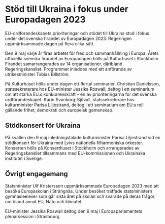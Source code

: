 # Stöd till Ukraina i fokus under Europadagen 2023

EU\-ordförandeskapets prioriteringar och stödet till Ukraina stod i fokus under det svenska firandet av Europadagen 2023\. Regeringen uppmärksammade dagen på flera olika sätt.


Den 9 maj varje år firas arbetet för fred och sammanhållning i Europa. Årets officiella svenska firandet av Europadagen hölls på Kulturhuset i Stockholm. Firandet samarrangerades av 14 organisationer, däribland Regeringskansliet. Programmet inleddes med ett anförande av utrikesminister Tobias Billström.

På Kulturhuset hölls under dagen ett flertal seminarier. Christian Danielsson, statssekreterare hos EU\-minister Jessika Roswall, deltog i ett seminarium om att stärka EU:s konkurrenskraft – en av prioriteringarna för det svenska ordförandeskapet. Karin Svanborg\-Sjövall, statssekreterare hos kulturminister Parisa Liljestrand, deltog i ett seminarium om EU:s roll gällande frihet, demokrati och europeisk gemenskap.

## Stödkonsert för Ukraina

På kvällen den 9 maj inledningstalade kulturminister Parisa Liljestrand vid en stödkonsert för Ukraina med Lvivs nationella filharmoniska orkester. Konserten hölls på Konserthuset i Stockholm och arrangerades av Regeringskansliet tillsammans med EU\-kommissionen och Ukrainska institutet i Sverige.

## Övrigt engagemang

Statsminister Ulf Kristersson uppmärksammade Europadagen 2023 med att besöka Europaskolan i Strängnäs. Under besöket träffade statsministern gymnasieelever som går sista året på skolan och svarade på deras frågor om bland annat EU, Nato och klimatet.

EU\-minister Jessika Roswall deltog den 9 maj i Europaparlamentets plenarsession i Strasbourg.
